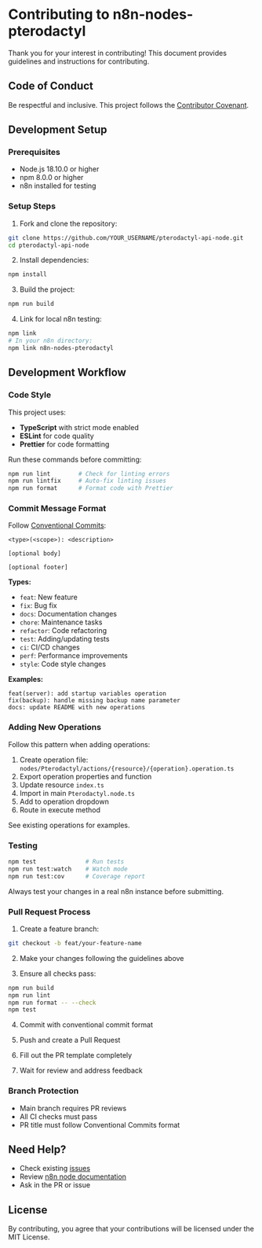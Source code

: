 # Contributing to n8n-nodes-pterodactyl

Thank you for your interest in contributing! This document provides guidelines and instructions for contributing.

## Code of Conduct

Be respectful and inclusive. This project follows the [Contributor Covenant](https://www.contributor-covenant.org/).

## Development Setup

### Prerequisites

- Node.js 18.10.0 or higher
- npm 8.0.0 or higher
- n8n installed for testing

### Setup Steps

1. Fork and clone the repository:

```bash
git clone https://github.com/YOUR_USERNAME/pterodactyl-api-node.git
cd pterodactyl-api-node
```

2. Install dependencies:

```bash
npm install
```

3. Build the project:

```bash
npm run build
```

4. Link for local n8n testing:

```bash
npm link
# In your n8n directory:
npm link n8n-nodes-pterodactyl
```

## Development Workflow

### Code Style

This project uses:

- **TypeScript** with strict mode enabled
- **ESLint** for code quality
- **Prettier** for code formatting

Run these commands before committing:

```bash
npm run lint        # Check for linting errors
npm run lintfix     # Auto-fix linting issues
npm run format      # Format code with Prettier
```

### Commit Message Format

Follow [Conventional Commits](https://www.conventionalcommits.org/):

```
<type>(<scope>): <description>

[optional body]

[optional footer]
```

**Types:**

- `feat`: New feature
- `fix`: Bug fix
- `docs`: Documentation changes
- `chore`: Maintenance tasks
- `refactor`: Code refactoring
- `test`: Adding/updating tests
- `ci`: CI/CD changes
- `perf`: Performance improvements
- `style`: Code style changes

**Examples:**

```
feat(server): add startup variables operation
fix(backup): handle missing backup name parameter
docs: update README with new operations
```

### Adding New Operations

Follow this pattern when adding operations:

1. Create operation file: `nodes/Pterodactyl/actions/{resource}/{operation}.operation.ts`
2. Export operation properties and function
3. Update resource `index.ts`
4. Import in main `Pterodactyl.node.ts`
5. Add to operation dropdown
6. Route in execute method

See existing operations for examples.

### Testing

```bash
npm test              # Run tests
npm run test:watch    # Watch mode
npm run test:cov      # Coverage report
```

Always test your changes in a real n8n instance before submitting.

### Pull Request Process

1. Create a feature branch:

```bash
git checkout -b feat/your-feature-name
```

2. Make your changes following the guidelines above

3. Ensure all checks pass:

```bash
npm run build
npm run lint
npm run format -- --check
npm test
```

4. Commit with conventional commit format

5. Push and create a Pull Request

6. Fill out the PR template completely

7. Wait for review and address feedback

### Branch Protection

- Main branch requires PR reviews
- All CI checks must pass
- PR title must follow Conventional Commits format

## Need Help?

- Check existing [issues](https://github.com/goevexx/pterodactyl-api-node/issues)
- Review [n8n node documentation](https://docs.n8n.io/integrations/creating-nodes/)
- Ask in the PR or issue

## License

By contributing, you agree that your contributions will be licensed under the MIT License.
